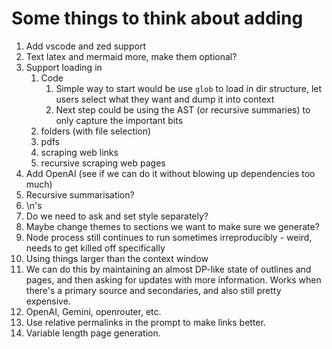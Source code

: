 # Some things to think about adding

1. Add vscode and zed support
2. Text latex and mermaid more, make them optional?
3. Support loading in
   1. Code
      1. Simple way to start would be use `glob` to load in dir structure, let users select what they want and dump it into context
      2. Next step could be using the AST (or recursive summaries) to only capture the important bits
   2. folders (with file selection)
   3. pdfs
   4. scraping web links
   5. recursive scraping web pages
4. Add OpenAI (see if we can do it without blowing up dependencies too much)
5. Recursive summarisation?
6. \n's
7. Do we need to ask and set style separately?
8. Maybe change themes to sections we want to make sure we generate?
9. Node process still continues to run sometimes irreproducibly - weird, needs to get killed off specifically
10. Using things larger than the context window
11. We can do this by maintaining an almost DP-like state of outlines and pages, and then asking for updates with more information. Works when there's a primary source and secondaries, and also still pretty expensive.
12. OpenAI, Gemini, openrouter, etc.
13. Use relative permalinks in the prompt to make links better.
14. Variable length page generation.
